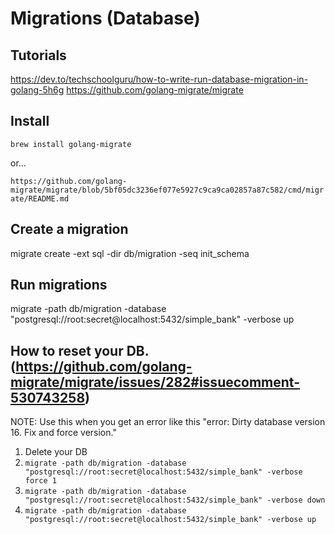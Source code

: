 # Migrations (Database)

## Tutorials

https://dev.to/techschoolguru/how-to-write-run-database-migration-in-golang-5h6g
https://github.com/golang-migrate/migrate

## Install

`brew install golang-migrate`

or...

`https://github.com/golang-migrate/migrate/blob/5bf05dc3236ef077e5927c9ca9ca02857a87c582/cmd/migrate/README.md`

## Create a migration

migrate create -ext sql -dir db/migration -seq init_schema

## Run migrations

migrate -path db/migration -database "postgresql://root:secret@localhost:5432/simple_bank" -verbose up

## How to reset your DB. (https://github.com/golang-migrate/migrate/issues/282#issuecomment-530743258)

NOTE: Use this when you get an error like this "error: Dirty database version 16. Fix and force version."

1. Delete your DB
2. `migrate -path db/migration -database "postgresql://root:secret@localhost:5432/simple_bank" -verbose force 1`
3. `migrate -path db/migration -database "postgresql://root:secret@localhost:5432/simple_bank" -verbose down`
4. `migrate -path db/migration -database "postgresql://root:secret@localhost:5432/simple_bank" -verbose up`


